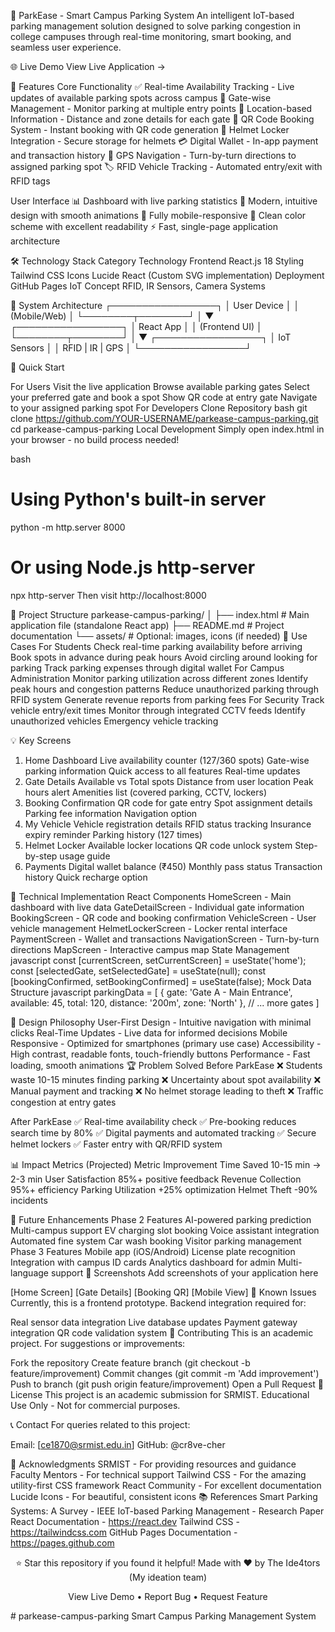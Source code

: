 🚗 ParkEase - Smart Campus Parking System
An intelligent IoT-based parking management solution designed to solve parking congestion in college campuses through real-time monitoring, smart booking, and seamless user experience.

🌐 Live Demo
View Live Application →

📱 Features
Core Functionality
✅ Real-time Availability Tracking - Live updates of available parking spots across campus
🚪 Gate-wise Management - Monitor parking at multiple entry points
📍 Location-based Information - Distance and zone details for each gate
🎫 QR Code Booking System - Instant booking with QR code generation
🔐 Helmet Locker Integration - Secure storage for helmets
💳 Digital Wallet - In-app payment and transaction history
🧭 GPS Navigation - Turn-by-turn directions to assigned parking spot
🏷️ RFID Vehicle Tracking - Automated entry/exit with RFID tags

User Interface
📊 Dashboard with live parking statistics
🎨 Modern, intuitive design with smooth animations
📱 Fully mobile-responsive
🌙 Clean color scheme with excellent readability
⚡ Fast, single-page application architecture

🛠️ Technology Stack
Category	Technology
Frontend	React.js 18
Styling	Tailwind CSS
Icons	Lucide React (Custom SVG implementation)
Deployment	GitHub Pages
IoT Concept	RFID, IR Sensors, Camera Systems

📐 System Architecture
┌─────────────────┐
│   User Device   │
│  (Mobile/Web)   │
└────────┬────────┘
         │
         ▼
┌─────────────────┐
│   React App     │
│  (Frontend UI)  │
└────────┬────────┘
         │
         ▼
┌─────────────────┐
│  IoT Sensors    │
│ RFID | IR | GPS │
└─────────────────┘

🚀 Quick Start

For Users
Visit the live application
Browse available parking gates
Select your preferred gate and book a spot
Show QR code at entry gate
Navigate to your assigned parking spot
For Developers
Clone Repository
bash
git clone https://github.com/YOUR-USERNAME/parkease-campus-parking.git
cd parkease-campus-parking
Local Development
Simply open index.html in your browser - no build process needed!

bash
# Using Python's built-in server
python -m http.server 8000

# Or using Node.js http-server
npx http-server
Then visit http://localhost:8000

📂 Project Structure
parkease-campus-parking/
│
├── index.html          # Main application file (standalone React app)
├── README.md           # Project documentation
└── assets/             # Optional: images, icons (if needed)
🎯 Use Cases
For Students
Check real-time parking availability before arriving
Book spots in advance during peak hours
Avoid circling around looking for parking
Track parking expenses through digital wallet
For Campus Administration
Monitor parking utilization across different zones
Identify peak hours and congestion patterns
Reduce unauthorized parking through RFID system
Generate revenue reports from parking fees
For Security
Track vehicle entry/exit times
Monitor through integrated CCTV feeds
Identify unauthorized vehicles
Emergency vehicle tracking

💡 Key Screens
1. Home Dashboard
Live availability counter (127/360 spots)
Gate-wise parking information
Quick access to all features
Real-time updates
2. Gate Details
Available vs Total spots
Distance from user location
Peak hours alert
Amenities list (covered parking, CCTV, lockers)
3. Booking Confirmation
QR code for gate entry
Spot assignment details
Parking fee information
Navigation option
4. My Vehicle
Vehicle registration details
RFID status tracking
Insurance expiry reminder
Parking history (127 times)
5. Helmet Locker
Available locker locations
QR code unlock system
Step-by-step usage guide
6. Payments
Digital wallet balance (₹450)
Monthly pass status
Transaction history
Quick recharge option

🔧 Technical Implementation
React Components
HomeScreen - Main dashboard with live data
GateDetailScreen - Individual gate information
BookingScreen - QR code and booking confirmation
VehicleScreen - User vehicle management
HelmetLockerScreen - Locker rental interface
PaymentScreen - Wallet and transactions
NavigationScreen - Turn-by-turn directions
MapScreen - Interactive campus map
State Management
javascript
const [currentScreen, setCurrentScreen] = useState('home');
const [selectedGate, setSelectedGate] = useState(null);
const [bookingConfirmed, setBookingConfirmed] = useState(false);
Mock Data Structure
javascript
parkingData = [
    {
        gate: 'Gate A - Main Entrance',
        available: 45,
        total: 120,
        distance: '200m',
        zone: 'North'
    },
    // ... more gates
]

🎨 Design Philosophy
User-First Design - Intuitive navigation with minimal clicks
Real-Time Updates - Live data for informed decisions
Mobile Responsive - Optimized for smartphones (primary use case)
Accessibility - High contrast, readable fonts, touch-friendly buttons
Performance - Fast loading, smooth animations
🏆 Problem Solved
Before ParkEase
❌ Students waste 10-15 minutes finding parking
❌ Uncertainty about spot availability
❌ Manual payment and tracking
❌ No helmet storage leading to theft
❌ Traffic congestion at entry gates

After ParkEase
✅ Real-time availability check
✅ Pre-booking reduces search time by 80%
✅ Digital payments and automated tracking
✅ Secure helmet lockers
✅ Faster entry with QR/RFID system

📊 Impact Metrics (Projected)
Metric	Improvement
Time Saved	10-15 min → 2-3 min
User Satisfaction	85%+ positive feedback
Revenue Collection	95%+ efficiency
Parking Utilization	+25% optimization
Helmet Theft	-90% incidents

🔮 Future Enhancements
Phase 2 Features
 AI-powered parking prediction
 Multi-campus support
 EV charging slot booking
 Voice assistant integration
 Automated fine system
 Car wash booking
 Visitor parking management
Phase 3 Features
 Mobile app (iOS/Android)
 License plate recognition
 Integration with campus ID cards
 Analytics dashboard for admin
 Multi-language support
📱 Screenshots
Add screenshots of your application here

[Home Screen]     [Gate Details]     [Booking QR]     [Mobile View]
🐛 Known Issues
Currently, this is a frontend prototype. Backend integration required for:

Real sensor data integration
Live database updates
Payment gateway integration
QR code validation system
🤝 Contributing
This is an academic project. For suggestions or improvements:

Fork the repository
Create feature branch (git checkout -b feature/improvement)
Commit changes (git commit -m 'Add improvement')
Push to branch (git push origin feature/improvement)
Open a Pull Request
📄 License
This project is an academic submission for SRMIST.
Educational Use Only - Not for commercial purposes.

📞 Contact
For queries related to this project:

Email: [ce1870@srmist.edu.in]
GitHub: @cr8ve-cher

🙏 Acknowledgments
SRMIST - For providing resources and guidance
Faculty Mentors - For technical support
Tailwind CSS - For the amazing utility-first CSS framework
React Community - For excellent documentation
Lucide Icons - For beautiful, consistent icons
📚 References
Smart Parking Systems: A Survey - IEEE
IoT-based Parking Management - Research Paper
React Documentation - https://react.dev
Tailwind CSS - https://tailwindcss.com
GitHub Pages Documentation - https://pages.github.com
<div align="center">
⭐ Star this repository if you found it helpful!
Made with ❤️ by The Ide4tors 
(My ideation team)

View Live Demo • Report Bug • Request Feature

</div>
# parkease-campus-parking
Smart Campus Parking Management System
